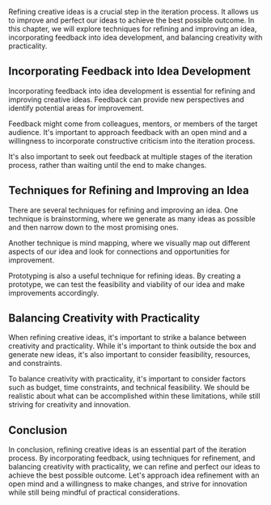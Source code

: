 
Refining creative ideas is a crucial step in the iteration process. It allows us to improve and perfect our ideas to achieve the best possible outcome. In this chapter, we will explore techniques for refining and improving an idea, incorporating feedback into idea development, and balancing creativity with practicality.

Incorporating Feedback into Idea Development
--------------------------------------------

Incorporating feedback into idea development is essential for refining and improving creative ideas. Feedback can provide new perspectives and identify potential areas for improvement.

Feedback might come from colleagues, mentors, or members of the target audience. It's important to approach feedback with an open mind and a willingness to incorporate constructive criticism into the iteration process.

It's also important to seek out feedback at multiple stages of the iteration process, rather than waiting until the end to make changes.

Techniques for Refining and Improving an Idea
---------------------------------------------

There are several techniques for refining and improving an idea. One technique is brainstorming, where we generate as many ideas as possible and then narrow down to the most promising ones.

Another technique is mind mapping, where we visually map out different aspects of our idea and look for connections and opportunities for improvement.

Prototyping is also a useful technique for refining ideas. By creating a prototype, we can test the feasibility and viability of our idea and make improvements accordingly.

Balancing Creativity with Practicality
--------------------------------------

When refining creative ideas, it's important to strike a balance between creativity and practicality. While it's important to think outside the box and generate new ideas, it's also important to consider feasibility, resources, and constraints.

To balance creativity with practicality, it's important to consider factors such as budget, time constraints, and technical feasibility. We should be realistic about what can be accomplished within these limitations, while still striving for creativity and innovation.

Conclusion
----------

In conclusion, refining creative ideas is an essential part of the iteration process. By incorporating feedback, using techniques for refinement, and balancing creativity with practicality, we can refine and perfect our ideas to achieve the best possible outcome. Let's approach idea refinement with an open mind and a willingness to make changes, and strive for innovation while still being mindful of practical considerations.
